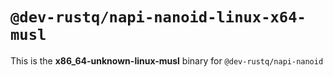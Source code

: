 # `@dev-rustq/napi-nanoid-linux-x64-musl`

This is the **x86_64-unknown-linux-musl** binary for `@dev-rustq/napi-nanoid`
